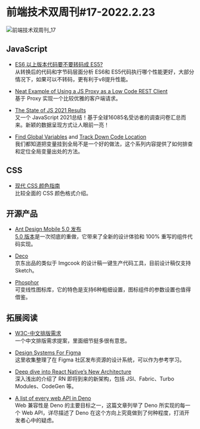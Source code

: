 # 前端技术双周刊#17-2022.2.23

![前端技术双周刊_17](https://mms-graph.cdn.bcebos.com/wiki/%E5%89%8D%E7%AB%AF%E6%8A%80%E6%9C%AF%E5%8F%8C%E5%91%A8%E5%88%8A_10.png)

## JavaScript
- [ES6 以上版本代码要不要转码成 ES5?](https://mp.weixin.qq.com/s/fSRpl25Pi0ladeWRXHLGZA)
<br>从转换后的代码和字节码层面分析 ES6和 ES5代码执行哪个性能更好，大部分情况下，如果可以不转码，更有利于v8提升性能。

- [Neat Example of Using a JS Proxy as a Low Code REST Client](https://gist.github.com/DavidWells/53518b3c12344952641dc81cc7599939)
<br>基于 Proxy 实现一个比较优雅的客户端请求。

- [The State of JS 2021 Results](https://2021.stateofjs.com/zh-Hans/)
<br>又一个 JavaScript 2021总结！基于全球16085名受访者的调查问卷汇总而来。新颖的数据呈现方式让人眼前一亮！

- [Find Global Variables](https://mmazzarolo.com/blog/2022-02-14-find-what-javascript-variables-are-leaking-into-the-global-scope/) and [Track Down Code Location](https://mmazzarolo.com/blog/2022-02-16-track-down-the-javascript-code-responsible-for-polluting-the-global-scope/)
<br>我们都知道把变量挂到全局不是一个好的做法，这个系列内容提供了如何排查和定位全局变量出处的方法。

## CSS
- [现代 CSS 颜色指南](https://juejin.cn/post/7056593845860958215)
<br>比较全面的 CSS 颜色格式介绍。

## 开源产品
- [Ant Design Mobile 5.0 发布](https://zhuanlan.zhihu.com/p/470189883)
<br>[5.0 版本](https://mobile.ant.design/zh)是一次彻底的重做，它带来了全新的设计体验和 100% 重写的组件代码实现。

- [Deco](https://deco-preview.jd.com/)
<br>京东出品的类似于 Imgcook 的设计稿一键生产代码工具，目前设计稿仅支持 Sketch。

- [Phosphor](https://phosphoricons.com/)
<br>可变线性图标库，它的特色是支持6种粗细设置，图标组件的参数设置也值得借鉴。

## 拓展阅读
- [W3C-中文排版需求](https://w3c.github.io/clreq/)
<br>一个中文排版需求提案，里面细节挺多很有意思。

- [Design Systems For Figma](https://www.designsystemsforfigma.com/)
<br>这里收集整理了在 Figma 社区发布资源的设计系统，可以作为参考学习。

- [Deep dive into React Native’s New Architecture](https://medium.com/coox-tech/deep-dive-into-react-natives-new-architecture-fb67ae615ccd)
<br>深入浅出的介绍了 RN 即将到来的新架构，包括 JSI、Fabric、Turbo Modules、CodeGen 等。

- [A list of every web API in Deno](https://deno.com/blog/every-web-api-in-deno)
<br>Web 兼容性是 Deno 的主要目标之一，这篇文章列举了 Deno 所实现的每一个 Web API，详尽描述了 Deno 在这个方向上究竟做到了何种程度，打消开发者心中的疑虑。
